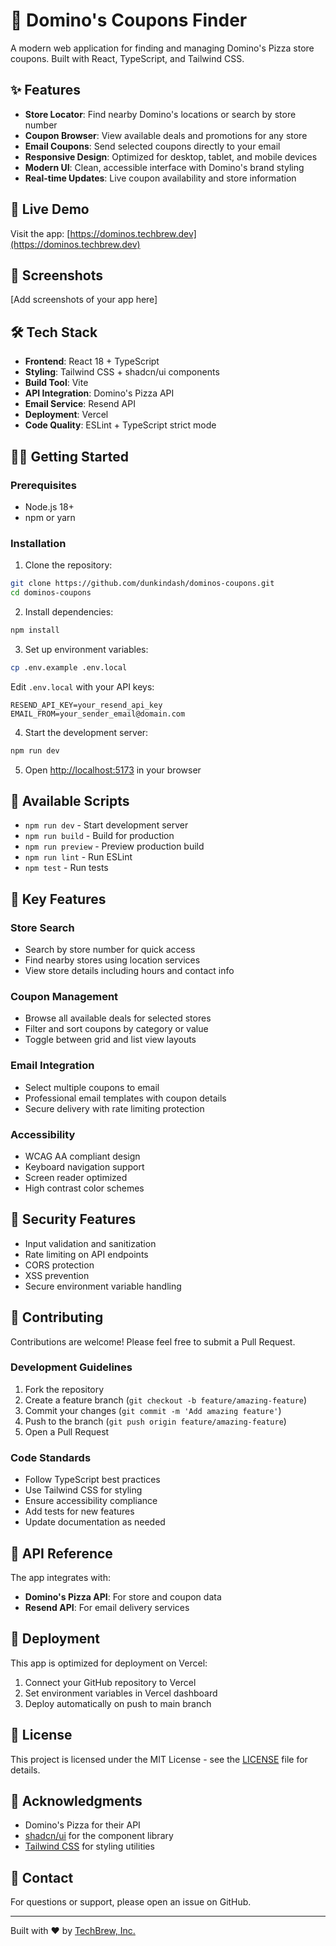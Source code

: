 # 🍕 Domino's Coupons Finder

A modern web application for finding and managing Domino's Pizza store coupons. Built with React, TypeScript, and Tailwind CSS.

## ✨ Features

- **Store Locator**: Find nearby Domino's locations or search by store number
- **Coupon Browser**: View available deals and promotions for any store
- **Email Coupons**: Send selected coupons directly to your email
- **Responsive Design**: Optimized for desktop, tablet, and mobile devices
- **Modern UI**: Clean, accessible interface with Domino's brand styling
- **Real-time Updates**: Live coupon availability and store information

## 🚀 Live Demo

Visit the app: [https://dominos.techbrew.dev](https://dominos.techbrew.dev)

## 📱 Screenshots

[Add screenshots of your app here]

## 🛠️ Tech Stack

- **Frontend**: React 18 + TypeScript
- **Styling**: Tailwind CSS + shadcn/ui components
- **Build Tool**: Vite
- **API Integration**: Domino's Pizza API
- **Email Service**: Resend API
- **Deployment**: Vercel
- **Code Quality**: ESLint + TypeScript strict mode

## 🏃‍♂️ Getting Started

### Prerequisites

- Node.js 18+
- npm or yarn

### Installation

1. Clone the repository:
```bash
git clone https://github.com/dunkindash/dominos-coupons.git
cd dominos-coupons
```

2. Install dependencies:
```bash
npm install
```

3. Set up environment variables:
```bash
cp .env.example .env.local
```

Edit `.env.local` with your API keys:
```env
RESEND_API_KEY=your_resend_api_key
EMAIL_FROM=your_sender_email@domain.com
```

4. Start the development server:
```bash
npm run dev
```

5. Open [http://localhost:5173](http://localhost:5173) in your browser

## 🔧 Available Scripts

- `npm run dev` - Start development server
- `npm run build` - Build for production
- `npm run preview` - Preview production build
- `npm run lint` - Run ESLint
- `npm test` - Run tests

## 🌟 Key Features

### Store Search
- Search by store number for quick access
- Find nearby stores using location services
- View store details including hours and contact info

### Coupon Management
- Browse all available deals for selected stores
- Filter and sort coupons by category or value
- Toggle between grid and list view layouts

### Email Integration
- Select multiple coupons to email
- Professional email templates with coupon details
- Secure delivery with rate limiting protection

### Accessibility
- WCAG AA compliant design
- Keyboard navigation support
- Screen reader optimized
- High contrast color schemes

## 🔐 Security Features

- Input validation and sanitization
- Rate limiting on API endpoints
- CORS protection
- XSS prevention
- Secure environment variable handling

## 🤝 Contributing

Contributions are welcome! Please feel free to submit a Pull Request.

### Development Guidelines

1. Fork the repository
2. Create a feature branch (`git checkout -b feature/amazing-feature`)
3. Commit your changes (`git commit -m 'Add amazing feature'`)
4. Push to the branch (`git push origin feature/amazing-feature`)
5. Open a Pull Request

### Code Standards

- Follow TypeScript best practices
- Use Tailwind CSS for styling
- Ensure accessibility compliance
- Add tests for new features
- Update documentation as needed

## 📝 API Reference

The app integrates with:
- **Domino's Pizza API**: For store and coupon data
- **Resend API**: For email delivery services

## 🚀 Deployment

This app is optimized for deployment on Vercel:

1. Connect your GitHub repository to Vercel
2. Set environment variables in Vercel dashboard
3. Deploy automatically on push to main branch

## 📄 License

This project is licensed under the MIT License - see the [LICENSE](LICENSE) file for details.

## 🙏 Acknowledgments

- Domino's Pizza for their API
- [shadcn/ui](https://ui.shadcn.com/) for the component library
- [Tailwind CSS](https://tailwindcss.com/) for styling utilities

## 📧 Contact

For questions or support, please open an issue on GitHub.

---

Built with ❤️ by [TechBrew, Inc.](https://github.com/dunkindash)